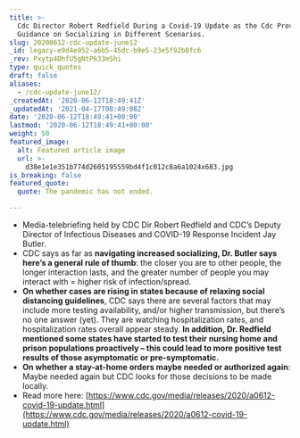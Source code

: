 ```yaml
---
title: >-
  Cdc Director Robert Redfield During a Covid-19 Update as the Cdc Provides More
  Guidance on Socializing in Different Scenarios.
slug: 20200612-cdc-update-june12
_id: legacy-e9d4e952-a6b5-45dc-b9e5-23e5f92b0fc6
_rev: Pxytp4DhfU5gNtP633m5hi
type: quick_quotes
draft: false
aliases:
  - /cdc-update-june12/
_createdAt: '2020-06-12T18:49:41Z'
_updatedAt: '2021-04-17T08:49:08Z'
date: '2020-06-12T18:49:41+00:00'
lastmod: '2020-06-12T18:49:41+00:00'
weight: 50
featured_image:
  alt: Featured article image
  url: >-
    d38e1e1e351b774d2605195559bd4f1c012c8a6a1024x683.jpg
is_breaking: false
featured_quote:
  quote: The pandemic has not ended.

---
```

* Media-telebriefing held by CDC Dir Robert Redfield and CDC’s Deputy Director of Infectious Diseases and COVID-19 Response Incident Jay Butler.
* CDC says as far as **navigating increased socializing, Dr. Butler says here’s a general rule of thumb**: the closer you are to other people, the longer interaction lasts, and the greater number of people you may interact with = higher risk of infection/spread.
* **On whether cases are rising in states because of relaxing social distancing guidelines**, CDC says there are several factors that may include more testing availability, and/or higher transmission, but there’s no one answer (yet). They are watching hospitalization rates, and hospitalization rates overall appear steady. **In addition, Dr. Redfield mentioned some states have started to test their nursing home and prison populations proactively – this could lead to more positive test results of those asymptomatic or pre-symptomatic.**
* **On whether a stay-at-home orders maybe needed or authorized again**: Maybe needed again but CDC looks for those decisions to be made locally.
* Read more here: [https://www.cdc.gov/media/releases/2020/a0612-covid-19-update.html](https://www.cdc.gov/media/releases/2020/a0612-covid-19-update.html)